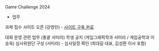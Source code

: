 Game Challenge 2024

- 업무 

과제 접수 사이트 오픈 (강영민) - [사이트 구축 완료](https://url.kr/uecc9d)

대회 운영 관련 업무 (총괄 서미라)
  학생 공지 (게임그래픽학과 서미라 / 게임공학과 이승욱)
  심사위원단 구성 (서미라) - 심사일정 확인 (최대길 대표, 김성환 이사 포함)





